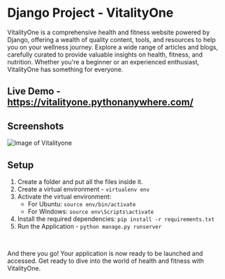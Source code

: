
# Django Project - VitalityOne

VitalityOne is a comprehensive health and fitness website powered by Django, offering a wealth of quality content, tools, and resources to help you on your wellness journey. Explore a wide range of articles and blogs, carefully curated to provide valuable insights on health, fitness, and nutrition. Whether you're a beginner or an experienced enthusiast, VitalityOne has something for everyone.


## Live Demo - https://vitalityone.pythonanywhere.com/


## Screenshots

![Image of Vitalityone](https://drive.google.com/file/d/1GYg2tmTmIcF4-ky2vMGKCVI7IpH0sIrO/view?usp=share_link)

## Setup

1. Create a folder and put all the files inside it.
2. Create a virtual environment - `virtualenv env`
3. Activate the virtual environment:
    - For Ubuntu: `source env/bin/activate`  
    - For Windows: `source env\Scripts\activate`
4. Install the required dependencies: `pip install -r requirements.txt`
5. Run the Application - `python manage.py runserver`

<br>

And there you go! Your application is now ready to be launched and accessed. Get ready to dive into the world of health and fitness with VitalityOne.
